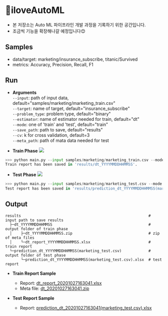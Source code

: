 # 🤖iloveAutoML
* 본 저장소는 Auto ML 파이프라인 개발 과정을 기록하기 위한 공간입니다.
* 조금씩 기능을 확장해나갈 예정입니다😊

## Samples
* data/target: marketing/insurance_subscribe, titanic/Survived
* metrics: Accuracy, Precision, Recall, F1

## Run
* **Arguments**  
`--input`: path of input data, default="samples/marketing/marketing_train.csv"  
`--target`: name of target, default="insurance_subscribe"  
`--problem_type`: problem type, default="binary"  
`--estimator`: name of estimator needed for train, default="dt"  
`--mode`: one of 'train' and 'test', default="train"  
`--save_path`: path to save, default="results"  
`--cv`: k for cross validation, default=3  
`--meta_path`: path of mata data needed for test  

* **Train Phase**
![](https://github.com/iloveslowfood/iloveAutoML/blob/main/results/Train%20Phase.png?raw=true)
```python
>>> python main.py --input samples/marketing/marketing_train.csv --mode train --problem_type binary --target insurance_subscribe --save_path results
Train report has been saved in 'results/dt_YYYYMMDDHHMMSS'.
```
* **Test Phase**
![](https://github.com/iloveslowfood/iloveAutoML/blob/main/results/Test%20Phase.png?raw=true)
```python
>>> python main.py --input samples/marketing/marketing_test.csv --mode test --meta_path results/dt_YYYYMMDDHHMMSS --save_path results
Test report has been saved in 'results/prediction_dt_YYYYMMDDHHMMSS(marketing_test.csv)'.
```

## Output
```
results                                                         # input path to save results
  ├─dt_YYYYMMDDHHMMSS                                           # output folder of train phase
  │    ├─dt_YYYYMMDDHHMMSS.zip                                  # zip of meta files
  │    └─dt_report_YYYYMMDDHHMMSS.xlsx                          # train report
  └─prediction_dt_YYYYMMDDHHMMSS(marketing_test.csv)            # output folder of test phase
       └─prediction_dt_YYYYMMDDHHMMSS(marketing_test.csv).xlsx  # test report
```

* **Train Report Sample**
    * Report: [dt_report_20201027163041.xlsx](https://github.com/iloveslowfood/iloveAutoML/raw/main/tests/results/dt_20201027163041/dt_report_20201027163041.xlsx)
    * Meta file: [dt_20201027163041.zip](https://github.com/iloveslowfood/iloveAutoML/raw/main/tests/results/dt_20201027163041/dt_20201027163041.zip)

* **Test Report Sample**
    * Report: [prediction_dt_20201027163041(marketing_test.csv).xlsx](https://github.com/iloveslowfood/iloveAutoML/raw/main/results/prediction_dt_20201028174759(marketing_with_NaNs_test.csv)/prediction_dt_20201028174759(marketing_with_NaNs_test.csv).xlsx)

